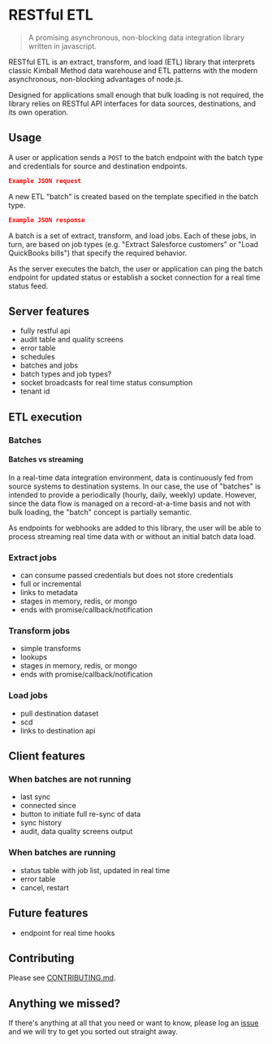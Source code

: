 # RESTful ETL

> A promising asynchronous, non-blocking data integration library
> written in javascript.

RESTful ETL is an extract, transform, and load (ETL) library that interprets
classic Kimball Method data warehouse and ETL patterns with the modern
asynchronous, non-blocking advantages of node.js.

Designed for applications small enough that bulk loading is not required, the
library relies on RESTful API interfaces for data sources, destinations, and
its own operation.

## Usage

A user or application sends a `POST` to the batch endpoint with the batch type
and credentials for source and destination endpoints.

```json
Example JSON request
```

A new ETL "batch" is created based on the template specified in the batch type.

```json
Example JSON response
```

A batch is a set of extract, transform, and load jobs. Each of these jobs, in
turn, are based on job types (e.g. "Extract Salesforce customers" or "Load
QuickBooks bills") that specify the required behavior.

As the server executes the batch, the user or application can ping the batch
endpoint for updated status or establish a socket connection for a real time
status feed.

## Server features

* fully restful api
* audit table and quality screens
* error table
* schedules
* batches and jobs
* batch types and job types?
* socket broadcasts for real time status consumption
* tenant id

## ETL execution

### Batches

#### Batches vs streaming

In a real-time data integration environment, data is continuously fed from source systems to destination systems. In our case, the use of "batches" is intended to provide a periodically (hourly, daily, weekly) update. However, since the data flow is managed on a record-at-a-time basis and not with bulk loading, the "batch" concept is partially semantic.

As endpoints for webhooks are added to this library, the user will be able to process streaming real time data with or without an initial batch data load.

### Extract jobs

* can consume passed credentials but does not store credentials
* full or incremental
* links to metadata
* stages in memory, redis, or mongo
* ends with promise/callback/notification

### Transform jobs

* simple transforms
* lookups
* stages in memory, redis, or mongo
* ends with promise/callback/notification

### Load jobs

* pull destination dataset
* scd
* links to destination api

## Client features

### When batches are not running

* last sync
* connected since
* button to initiate full re-sync of data
* sync history
* audit, data quality screens output

### When batches are running

* status table with job list, updated in real time
* error table
* cancel, restart

## Future features

* endpoint for real time hooks

## Contributing

Please see [CONTRIBUTING.md](https://github.com/activecell/restful-etl/blob/master/CONTRIBUTING.md).

## Anything we missed?

If there's anything at all that you need or want to know, please log an
[issue](https://github.com/activecell/restful-etl/issues) and we will
try to get you sorted out straight away.
